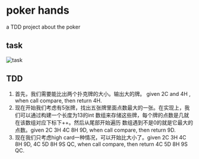 # poker hands
a TDD project about the poker
## task
![task](https://github.com/luoluoshu/gradle-empty-stack-2019-7-5-15-58-18-862/blob/master/poker.jpg)
## TDD
1. 首先，我们需要能比出两个扑克牌的大小。输出大的牌。
    given 2C and 4H ,
    when call compare,
    then return 4H.
 2. 现在开始我们考虑有5张牌，找出五张牌里面点数最大的一张。在实现上，我们可以通过构建一个长度为13的int
 数组来存储这些牌，每个牌的点数是几就在该数组对应下标下++。然后从尾部开始遍历
 数组遇到不是0的就是它最大的点数。given 2C 3H
  4C 8H 9D, when call compare, then return 9D.
  3. 现在我们只考虑high card一种情况，可以开始比大小了。given 2C 3H
              4C 8H 9D,  4C 5D 8H 9S QC, when call compare, then return 4C 5D 8H 9S QC.